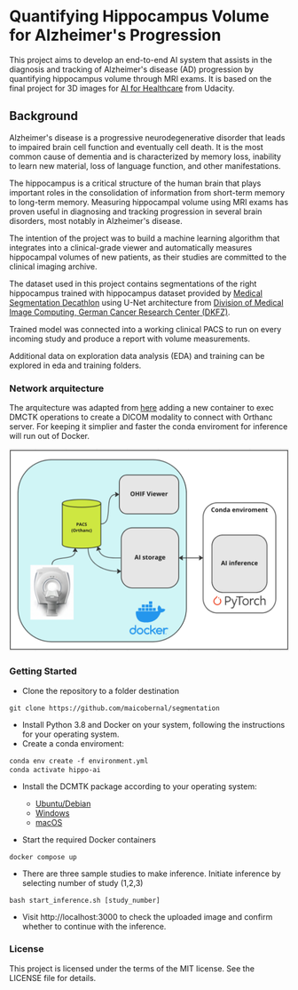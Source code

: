 # Quantifying Hippocampus Volume for Alzheimer's Progression

This project aims to develop an end-to-end AI system that assists in the diagnosis and tracking of Alzheimer's disease (AD) progression by quantifying hippocampus volume through MRI exams. It is based on the final project for 3D images for [AI for Healthcare](https://www.udacity.com/course/ai-for-healthcare-nanodegree--nd320) from Udacity. 

## Background
Alzheimer's disease is a progressive neurodegenerative disorder that leads to impaired brain cell function and eventually cell death. It is the most common cause of dementia and is characterized by memory loss, inability to learn new material, loss of language function, and other manifestations.

The hippocampus is a critical structure of the human brain that plays important roles in the consolidation of information from short-term memory to long-term memory. Measuring hippocampal volume using MRI exams has proven useful in diagnosing and tracking progression in several brain disorders, most notably in Alzheimer's disease.

The intention of the project was to build a machine learning algorithm that integrates into a clinical-grade viewer and automatically measures hippocampal volumes of new patients, as their studies are committed to the clinical imaging archive.

The dataset used in this project contains segmentations of the right hippocampus trained with hippocampus dataset provided by [Medical Segmentation Decathlon](http://medicaldecathlon.com/) using U-Net architecture from [Division of Medical Image Computing, German Cancer Research Center (DKFZ)](https://github.com/MIC-DKFZ). 

Trained model was connected into a working clinical PACS to run on every incoming study and produce a report with volume measurements.

Additional data on exploration data analysis (EDA) and training can be explored in eda and training folders. 

### Network arquitecture
The arquitecture was adapted from [here](https://github.com/qureai/ohif-docker-compose) adding a new container to exec DMCTK operations to create a DICOM modality to connect with Orthanc server. 
For keeping it simplier and faster the conda enviroment for inference will run out of Docker.

![](./config/arquitecture.png)


### Getting Started
- Clone the repository to a folder destination
```
git clone https://github.com/maicobernal/segmentation
```
- Install Python 3.8 and Docker on your system, following the instructions for your operating system.
- Create a conda enviroment:
```
conda env create -f environment.yml
conda activate hippo-ai
```

- Install the DCMTK package according to your operating system:
    - [Ubuntu/Debian](https://packages.debian.org/sid/dcmtk)
    - [Windows](https://support.dcmtk.org/redmine/projects/dcmtk)
    - [macOS](https://formulae.brew.sh/formula/dcmtk)

- Start the required Docker containers
```
docker compose up
```

- There are three sample studies to make inference. Initiate inference by selecting number of study (1,2,3)
```
bash start_inference.sh [study_number]
```

- Visit http://localhost:3000 to check the uploaded image and confirm whether to continue with the inference.

### License
This project is licensed under the terms of the MIT license. See the LICENSE file for details.